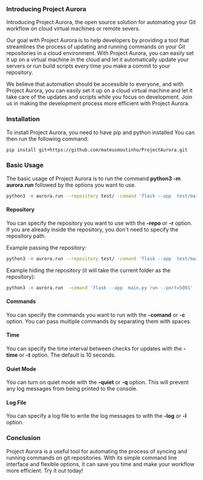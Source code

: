 ### Introducing Project Aurora
Introducing Project Aurora, the open source solution for automating your Git workflow on cloud virtual machines or remote severs.

Our goal with Project Aurora is to help developers by providing a tool that streamlines the process of updating and running commands on your Git repositories in a cloud environment. With Project Aurora, you can easily set it up on a virtual machine in the cloud and let it automatically update your servers or run build scripts every time you make a commit to your repository.

We believe that automation should be accessible to everyone, and with Project Aurora, you can easily set it up on a cloud virtual machine and let it take care of the updates and scripts while you focus on development. Join us in making the development process more efficient with Project Aurora.

### Installation
To install Project Aurora, you need to have pip and python installed
You can then run the following command:

~~~~bash
pip install git+https://github.com/mateusmoutinho/ProjectAurora.git
~~~~
### Basic Usage
The basic usage of Project Aurora is to run the command **python3 -m aurora.run** followed by the options you want to use.

~~~~bash 
python3 -m aurora.run --repository test/ -comand 'flask --app  test/main.py run --port=5001'
~~~~
#### Repository
You can specify the repository you want to use with the **-repo** or **-r** option. If you are already inside the repository, you don't need to specify the repository path.

Example passing the repository:
~~~~bash 
python3 -m aurora.run --repository test/ -comand 'flask --app  test/main.py run --port=5001'
~~~~
Example hiding the repository (it will take the current folder as the repository):
~~~~bash 
python3 -m aurora.run  -comand 'flask --app  main.py run --port=5001'
~~~~

#### Commands
You can specify the commands you want to run with the **-comand** or **-c** option. You can pass multiple commands by separating them with spaces.

#### Time
You can specify the time interval between checks for updates with the **-time** or **-t** option. The default is 10 seconds.

#### Quiet Mode
You can turn on quiet mode with the **-quiet** or **-q** option. This will prevent any log messages from being printed to the console.

#### Log File
You can specify a log file to write the log messages to with the **-log** or **-l** option.


### Conclusion
Project Aurora is a useful tool for automating the process of syncing and running commands on git repositories. With its simple command line interface and flexible options, it can save you time and make your workflow more efficient. Try it out today!